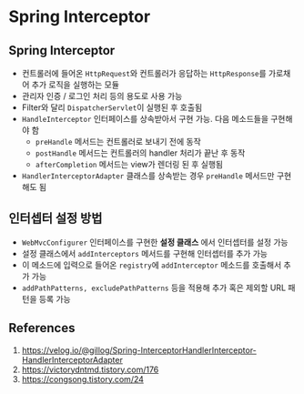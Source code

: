 # Spring Interceptor

## Spring Interceptor

- 컨트롤러에 들어온 `HttpRequest`와 컨트롤러가 응답하는 `HttpResponse`를 가로채어 추가 로직을 실행하는 모듈
- 관리자 인증 / 로그인 처리 등의 용도로 사용 가능
- Filter와 달리 `DispatcherServlet`이 실행된 후 호출됨
- `HandleInterceptor` 인터페이스를 상속받아서 구현 가능. 다음 메소드들을 구현해야 함
  - `preHandle` 메서드는 컨트롤러로 보내기 전에 동작
  - `postHandle` 메서드는 컨트롤러의 handler 처리가 끝난 후 동작
  - `afterCompletion` 메서드는 view가 렌더링 된 후 실행됨
- `HandlerInterceptorAdapter` 클래스를 상속받는 경우 `preHandle` 메서드만 구현해도 됨

## 인터셉터 설정 방법

- `WebMvcConfigurer` 인터페이스를 구현한 **설정 클래스** 에서 인터셉터를 설정 가능
- 설정 클래스에서 `addInterceptors` 메서드를 구현해 인터셉터를 추가 가능
- 이 메소드에 입력으로 들어온 `registry`에 `addInterceptor` 메소드를 호출해서 추가 가능
- `addPathPatterns, excludePathPatterns` 등을 적용해 추가 혹은 제외할 URL 패턴을 등록 가능

## References

1. https://velog.io/@gillog/Spring-InterceptorHandlerInterceptor-HandlerInterceptorAdapter
2. https://victorydntmd.tistory.com/176
3. https://congsong.tistory.com/24
